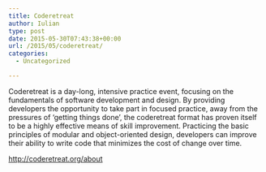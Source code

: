 ```yaml
---
title: Coderetreat
author: Iulian
type: post
date: 2015-05-30T07:43:38+00:00
url: /2015/05/coderetreat/
categories:
  - Uncategorized

---
```

Coderetreat is a day-long, intensive practice event, focusing on the fundamentals of software development and design. By providing developers the opportunity to take part in focused practice, away from the pressures of &#8216;getting things done&#8217;, the coderetreat format has proven itself to be a highly effective means of skill improvement. Practicing the basic principles of modular and object-oriented design, developers can improve their ability to write code that minimizes the cost of change over time.

http://coderetreat.org/about
